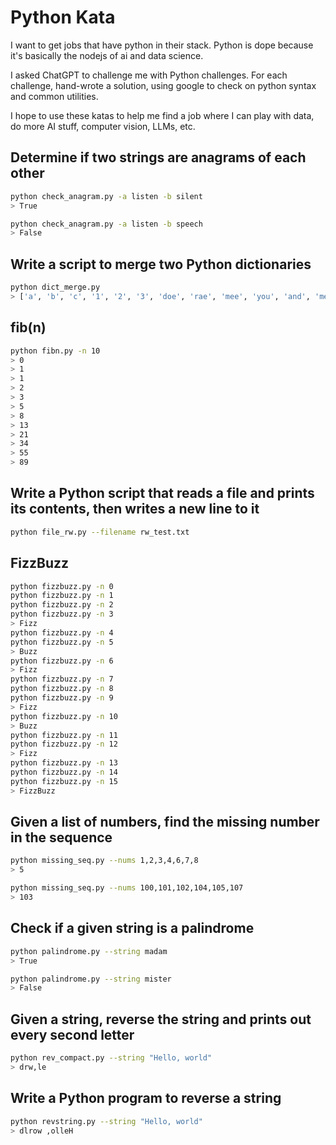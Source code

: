 # Python Kata

I want to get jobs that have python in their stack. Python is dope because it's basically the nodejs of ai and data science.

I asked ChatGPT to challenge me with Python challenges. For each challenge, hand-wrote a solution, using google to check on python syntax and common utilities.

I hope to use these katas to help me find a job where I can play with data, do more AI stuff, computer vision, LLMs, etc.

## Determine if two strings are anagrams of each other

```sh
python check_anagram.py -a listen -b silent
> True
```

```sh
python check_anagram.py -a listen -b speech
> False
```

## Write a script to merge two Python dictionaries

```sh
python dict_merge.py
> ['a', 'b', 'c', '1', '2', '3', 'doe', 'rae', 'mee', 'you', 'and', 'me', 'girl']
```

## fib(n)

```sh
python fibn.py -n 10
> 0
> 1
> 1
> 2
> 3
> 5
> 8
> 13
> 21
> 34
> 55
> 89
```

## Write a Python script that reads a file and prints its contents, then writes a new line to it

```sh
python file_rw.py --filename rw_test.txt
```

## FizzBuzz

```sh
python fizzbuzz.py -n 0
python fizzbuzz.py -n 1
python fizzbuzz.py -n 2
python fizzbuzz.py -n 3
> Fizz
python fizzbuzz.py -n 4
python fizzbuzz.py -n 5
> Buzz
python fizzbuzz.py -n 6
> Fizz
python fizzbuzz.py -n 7
python fizzbuzz.py -n 8
python fizzbuzz.py -n 9
> Fizz
python fizzbuzz.py -n 10
> Buzz
python fizzbuzz.py -n 11
python fizzbuzz.py -n 12
> Fizz
python fizzbuzz.py -n 13
python fizzbuzz.py -n 14
python fizzbuzz.py -n 15
> FizzBuzz
```

## Given a list of numbers, find the missing number in the sequence

```sh
python missing_seq.py --nums 1,2,3,4,6,7,8
> 5
```

```sh
python missing_seq.py --nums 100,101,102,104,105,107
> 103
```

## Check if a given string is a palindrome

```sh
python palindrome.py --string madam
> True
```

```sh
python palindrome.py --string mister
> False
```

## Given a string, reverse the string and prints out every second letter

```sh
python rev_compact.py --string "Hello, world"
> drw,le
```

## Write a Python program to reverse a string

```sh
python revstring.py --string "Hello, world"
> dlrow ,olleH
```
